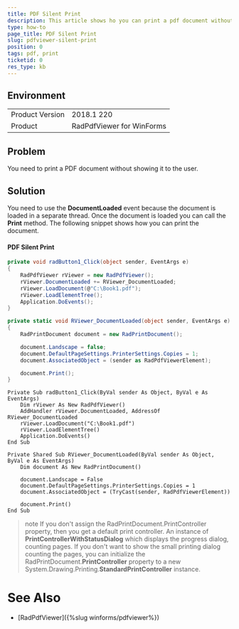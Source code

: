 ```yaml
---
title: PDF Silent Print
description: This article shows ho you can print a pdf document without showing it to the user.
type: how-to
page_title: PDF Silent Print
slug: pdfviewer-silent-print
position: 0
tags: pdf, print
ticketid: 0
res_type: kb
---
```



## Environment
<table>
    <tr>
        <td>Product Version</td>
        <td>2018.1 220</td>
    </tr>
    <tr>
        <td>Product</td>
        <td>RadPdfViewer for WinForms</td>
    </tr>
</table>

## Problem

You need to print a PDF document without showing it to the user.

## Solution

You need to use the __DocumentLoaded__ event because the document is loaded in a separate thread. Once the document is loaded you can call the __Print__ method. The following snippet shows how you can print the document.

#### PDF Silent Print

````C#
private void radButton1_Click(object sender, EventArgs e)
{
    RadPdfViewer rViewer = new RadPdfViewer();
    rViewer.DocumentLoaded += RViewer_DocumentLoaded;
    rViewer.LoadDocument(@"C:\Book1.pdf");
    rViewer.LoadElementTree();
    Application.DoEvents();
}

private static void RViewer_DocumentLoaded(object sender, EventArgs e)
{
    RadPrintDocument document = new RadPrintDocument();

    document.Landscape = false;
    document.DefaultPageSettings.PrinterSettings.Copies = 1;
    document.AssociatedObject = (sender as RadPdfViewerElement);

    document.Print();
}

````
````VB.NET
Private Sub radButton1_Click(ByVal sender As Object, ByVal e As EventArgs)
    Dim rViewer As New RadPdfViewer()
    AddHandler rViewer.DocumentLoaded, AddressOf RViewer_DocumentLoaded
    rViewer.LoadDocument("C:\Book1.pdf")
    rViewer.LoadElementTree()
    Application.DoEvents()
End Sub

Private Shared Sub RViewer_DocumentLoaded(ByVal sender As Object, ByVal e As EventArgs)
    Dim document As New RadPrintDocument()

    document.Landscape = False
    document.DefaultPageSettings.PrinterSettings.Copies = 1
    document.AssociatedObject = (TryCast(sender, RadPdfViewerElement))

    document.Print()
End Sub
````
>note If you don't assign the RadPrintDocument.PrintController property, then you get a default print controller. An instance of **PrintControllerWithStatusDialog** which displays the progress dialog, counting pages. If you don't want to show the small printing dialog counting the pages, you can initialize the RadPrintDocument.**PrintController** property to a new System.Drawing.Printing.**StandardPrintController** instance.

# See Also

* [RadPdfViewer]({%slug winforms/pdfviewer%})




